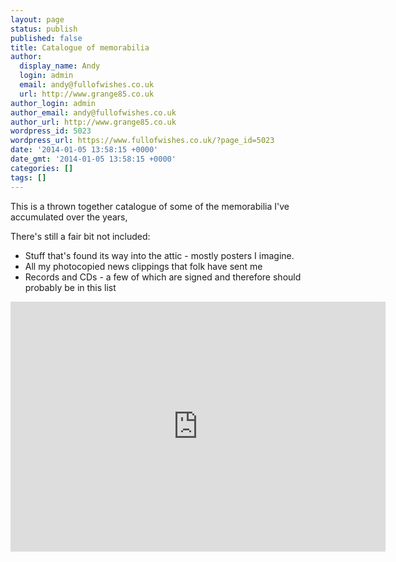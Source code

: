 ```yaml
---
layout: page
status: publish
published: false
title: Catalogue of memorabilia
author:
  display_name: Andy
  login: admin
  email: andy@fullofwishes.co.uk
  url: http://www.grange85.co.uk
author_login: admin
author_email: andy@fullofwishes.co.uk
author_url: http://www.grange85.co.uk
wordpress_id: 5023
wordpress_url: https://www.fullofwishes.co.uk/?page_id=5023
date: '2014-01-05 13:58:15 +0000'
date_gmt: '2014-01-05 13:58:15 +0000'
categories: []
tags: []
---
```

<p>This is a thrown together catalogue of some of the memorabilia I've accumulated over the years, </p>
<p>There's still a fair bit not included:</p>
<ul>
<li>Stuff that's found its way into the attic - mostly posters I imagine.</li>
<li>All my photocopied news clippings that folk have sent me</li>
<li>Records and CDs - a few of which are signed and therefore should probably be in this list</li>
</ul>
<p><iframe class="aligncenter" width='600' height='400' frameborder='0' src='https://docs.google.com/spreadsheet/pub?key=0AvVnJzEnLB7fdGNxbWJuNGZpRndnZDJxVEJ3Z09yZXc&single=true&gid=0&range=A1%3AC150&output=html&widget=true'></iframe></p>
